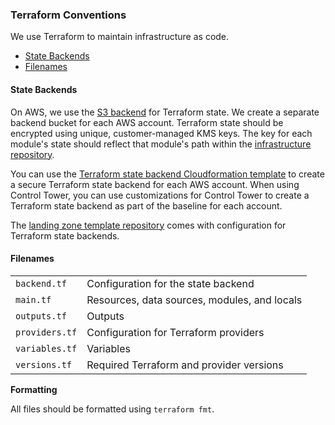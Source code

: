 
### Terraform Conventions

We use Terraform to maintain infrastructure as code.

<div class="toc-macro rbtoc1710773636907">

  - [State Backends](#TerraformConventions-StateBackends)
  - [Filenames](#TerraformConventions-Filenames)

</div>

#### State Backends

On AWS, we use the [S3
backend](https://www.terraform.io/docs/language/settings/backends/s3.html)
for Terraform state. We create a separate backend bucket for each AWS
account. Terraform state should be encrypted using unique,
customer-managed KMS keys. The key for each module's state should
reflect that module's path within the [infrastructure
repository](#infrastructure-repository).

You can use the [Terraform state backend Cloudformation
template](https://github.com/thoughtbot/cloudformation-terraform-state-backend)
to create a secure Terraform state backend for each AWS account. When
using Control Tower, you can use customizations for Control Tower to
create a Terraform state backend as part of the baseline for each
account.

<div class="confluence-information-macro confluence-information-macro-information">

<span class="aui-icon aui-icon-small aui-iconfont-info confluence-information-macro-icon"></span>

<div class="confluence-information-macro-body">

The [landing zone template
repository](https://github.com/thoughtbot/aws-landing-zone-template) comes with
configuration for Terraform state backends.

</div>

</div>

#### Filenames

<div class="table-wrap">

|                |                                              |
| -------------- | -------------------------------------------- |
| `backend.tf`   | Configuration for the state backend          |
| `main.tf`      | Resources, data sources, modules, and locals |
| `outputs.tf`   | Outputs                                      |
| `providers.tf` | Configuration for Terraform providers        |
| `variables.tf` | Variables                                    |
| `versions.tf`  | Required Terraform and provider versions     |

</div>

**Formatting**

All files should be formatted using `terraform fmt`.
